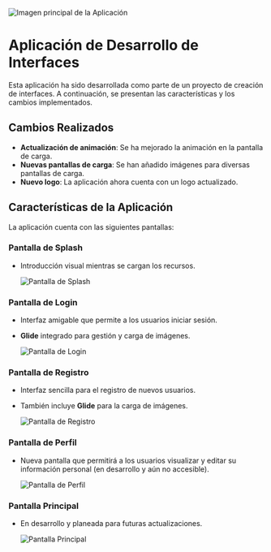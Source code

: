 ![Imagen principal de la Aplicación](https://i.pinimg.com/originals/3a/de/c9/3adec97bc4bb8f6155bdf45b44034783.png)

# Aplicación de Desarrollo de Interfaces

Esta aplicación ha sido desarrollada como parte de un proyecto de creación de interfaces. A continuación, se presentan las características y los cambios implementados.

## Cambios Realizados

- **Actualización de animación**: Se ha mejorado la animación en la pantalla de carga.
- **Nuevas pantallas de carga**: Se han añadido imágenes para diversas pantallas de carga.
- **Nuevo logo**: La aplicación ahora cuenta con un logo actualizado.

## Características de la Aplicación

La aplicación cuenta con las siguientes pantallas:

### Pantalla de Splash

- Introducción visual mientras se cargan los recursos.

  ![Pantalla de Splash](muestras_pantallas/pantalla_splash.jpg)

### Pantalla de Login

- Interfaz amigable que permite a los usuarios iniciar sesión.
- **Glide** integrado para gestión y carga de imágenes.

  ![Pantalla de Login](muestras_pantallas/pantalla_login.jpg)

### Pantalla de Registro

- Interfaz sencilla para el registro de nuevos usuarios.
- También incluye **Glide** para la carga de imágenes.

  ![Pantalla de Registro](muestras_pantallas/pantalla_signup.jpg)

### Pantalla de Perfil

- Nueva pantalla que permitirá a los usuarios visualizar y editar su información personal (en desarrollo y aún no accesible).

  ![Pantalla de Perfil](muestras_pantallas/pantalla_profile.jpg)

### Pantalla Principal

- En desarrollo y planeada para futuras actualizaciones.

  ![Pantalla Principal](muestras_pantallas/pantalla_main.jpg)
